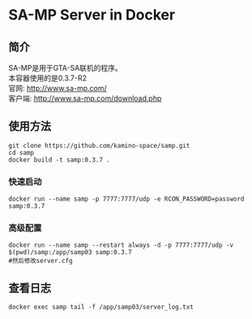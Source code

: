 # SA-MP Server in Docker
## 简介
SA-MP是用于GTA-SA联机的程序。  
本容器使用的是0.3.7-R2   
官网: http://www.sa-mp.com/  
客户端: http://www.sa-mp.com/download.php
## 使用方法
```
git clone https://github.com/kamino-space/samp.git
cd samp
docker build -t samp:0.3.7 .
```
### 快速启动
```
docker run --name samp -p 7777:7777/udp -e RCON_PASSWORD=password samp:0.3.7
```
### 高级配置
```
docker run --name samp --restart always -d -p 7777:7777/udp -v $(pwd)/samp:/app/samp03 samp:0.3.7
#然后修改server.cfg
```

## 查看日志
```
docker exec samp tail -f /app/samp03/server_log.txt
```